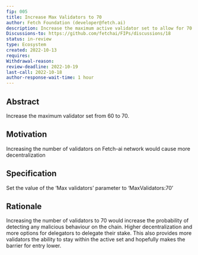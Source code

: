 ```yaml
---
fip: 005
title: Increase Max Validators to 70
author: Fetch Foundation (developer@fetch.ai)
description: Increase the maximum active validator set to allow for 70 validators
Discussions-to: https://github.com/fetchai/FIPs/discussions/18
status: in-review
type: Ecosystem
created: 2022-10-13
requires:
Withdrawal-reason:
review-deadline: 2022-10-19
last-call: 2022-10-18
author-response-wait-time: 1 hour
---
```

## Abstract

Increase the maximum validator set from 60 to 70.

## Motivation
Increasing the number of validators on Fetch-ai network would cause more decentralization

## Specification

Set the value of the ‘Max validators’ parameter to ‘MaxValidators:70’

## Rationale
Increasing the number of validators to 70 would increase the probability of detecting any malicious behaviour on the chain. Higher decentralization and more options for delegators to delegate their stake. This also provides more validators the ability to stay within the active set and hopefully makes the barrier for entry lower.
